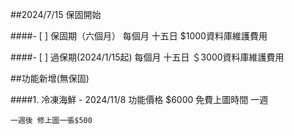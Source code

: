 ##2024/7/15 保固開始



####- [ ] 保固期（六個月）
每個月 十五日
$1000資料庫維護費用

####- [ ] 過保期(2024/1/15起)
每個月 十五日
＄3000資料庫維護費用

##功能新增(無保固)

####1. 冷凍海鮮 - 2024/11/8
    功能價格 $6000
    免費上圖時間 一週

    一週後 修上圖一張$500
